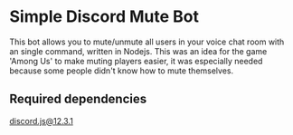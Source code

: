 # Simple Discord Mute Bot
This bot allows you to mute/unmute all users in your voice chat room with an single command, written in Nodejs.
This was an idea for the game 'Among Us' to make muting players easier, it was especially needed because some people didn't know how to mute themselves.

## Required dependencies
discord.js@12.3.1
